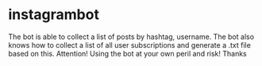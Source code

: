 # instagrambot
The bot is able to collect a list of posts by hashtag, username.
The bot also knows how to collect a list of all user subscriptions and generate a .txt file based on this.
Attention! Using the bot at your own peril and risk! Thanks
